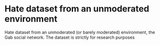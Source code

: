 # Hate dataset from an unmoderated environment

Hate dataset from an unmoderated (or barely moderated) environment, the Gab social network. The dataset is strictly for research purposes
